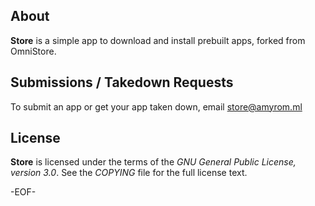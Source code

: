 About
-----

**Store** is a simple app to download and install prebuilt apps, forked from OmniStore.

Submissions / Takedown Requests
-------------------------------

To submit an app or get your app taken down, email [store@amyrom.ml](store@amyrom.ml)


License
-------

**Store** is licensed under the terms of the *GNU General Public License,
version 3.0*. See the *COPYING* file for the full license text.


-EOF-
